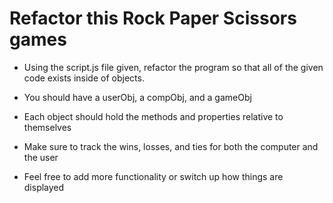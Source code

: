 # Refactor this Rock Paper Scissors games

* Using the script.js file given, refactor the program so that all of the given code exists inside of objects.

* You should have a userObj, a compObj, and a gameObj

* Each object should hold the methods and properties relative to themselves

* Make sure to track the wins, losses, and ties for both the computer and the user

* Feel free to add more functionality or switch up how things are displayed